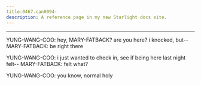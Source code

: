 ```yaml
---
title:0467.can0094-
description: A reference page in my new Starlight docs site.
---
```

----- 
YUNG-WANG-COO: hey, MARY-FATBACK? 
 are you here? 
 i knocked, but-- 
MARY-FATBACK: be right there
 
YUNG-WANG-COO: i just wanted to check in, see if being here last night felt-- 
MARY-FATBACK: felt what? 
 
YUNG-WANG-COO: you know, normal
 holy


 
